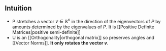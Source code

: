 ## Intuition
* P stretches a vector $v \in \mathbb{R}^n$ in the direction of the eigenvectors of $P$ by amounts determined by the eigenvalues of $P$. It is [[Positive Definite Matrices|positive semi-definite]]
* U is an [[Orthogonality|orthogonal matrix]] so preserves angles and [[Vector Norms]]. **It only rotates the vector $v$.**